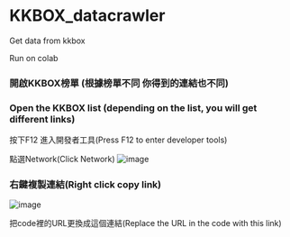 # KKBOX_datacrawler
Get data from kkbox

Run on colab


### 開啟KKBOX榜單 (根據榜單不同 你得到的連結也不同)
### Open the KKBOX list (depending on the list, you will get different links)

按下F12 進入開發者工具(Press F12 to enter developer tools)

點選Network(Click Network)
![image](https://github.com/KidLiumingjie/KKBOX_datacrawler/assets/108582775/dad8b140-b7b2-483f-a359-ef772724fa32)
### 右鍵複製連結(Right click copy link)
![image](https://github.com/KidLiumingjie/KKBOX_datacrawler/assets/108582775/171a25e6-9686-44ef-af93-34e983478590)


把code裡的URL更換成這個連結(Replace the URL in the code with this link)
